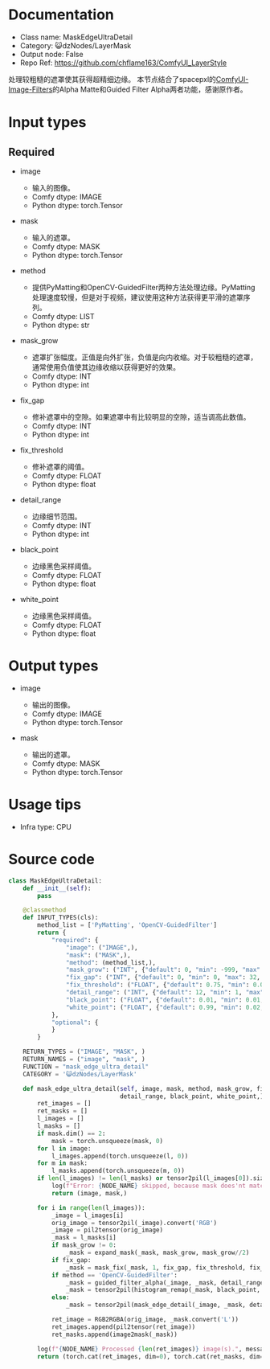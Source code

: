 # Documentation
- Class name: MaskEdgeUltraDetail
- Category: 😺dzNodes/LayerMask
- Output node: False
- Repo Ref: https://github.com/chflame163/ComfyUI_LayerStyle

处理较粗糙的遮罩使其获得超精细边缘。 本节点结合了spacepxl的[ComfyUI-Image-Filters](https://github.com/spacepxl/ComfyUI-Image-Filters)的Alpha Matte和Guided Filter Alpha两者功能，感谢原作者。

# Input types

## Required

- image
    - 输入的图像。
    - Comfy dtype: IMAGE
    - Python dtype: torch.Tensor

- mask
    - 输入的遮罩。
    - Comfy dtype: MASK
    - Python dtype: torch.Tensor

- method
    - 提供PyMatting和OpenCV-GuidedFilter两种方法处理边缘。PyMatting处理速度较慢，但是对于视频，建议使用这种方法获得更平滑的遮罩序列。
    - Comfy dtype: LIST
    - Python dtype: str

- mask_grow
    - 遮罩扩张幅度。正值是向外扩张，负值是向内收缩。对于较粗糙的遮罩，通常使用负值使其边缘收缩以获得更好的效果。
    - Comfy dtype: INT
    - Python dtype: int

- fix_gap
    - 修补遮罩中的空隙。如果遮罩中有比较明显的空隙，适当调高此数值。
    - Comfy dtype: INT
    - Python dtype: int

- fix_threshold
    - 修补遮罩的阈值。
    - Comfy dtype: FLOAT
    - Python dtype: float

- detail_range
    - 边缘细节范围。
    - Comfy dtype: INT
    - Python dtype: int

- black_point
    - 边缘黑色采样阈值。
    - Comfy dtype: FLOAT
    - Python dtype: float

- white_point
    - 边缘黑色采样阈值。
    - Comfy dtype: FLOAT
    - Python dtype: float

# Output types

- image
    - 输出的图像。
    - Comfy dtype: IMAGE
    - Python dtype: torch.Tensor

- mask
    - 输出的遮罩。
    - Comfy dtype: MASK
    - Python dtype: torch.Tensor

# Usage tips
- Infra type: CPU

# Source code
```python
class MaskEdgeUltraDetail:
    def __init__(self):
        pass

    @classmethod
    def INPUT_TYPES(cls):
        method_list = ['PyMatting', 'OpenCV-GuidedFilter']
        return {
            "required": {
                "image": ("IMAGE",),
                "mask": ("MASK",),
                "method": (method_list,),
                "mask_grow": ("INT", {"default": 0, "min": -999, "max": 999, "step": 1}),
                "fix_gap": ("INT", {"default": 0, "min": 0, "max": 32, "step": 1}),
                "fix_threshold": ("FLOAT", {"default": 0.75, "min": 0.01, "max": 0.99, "step": 0.01}),
                "detail_range": ("INT", {"default": 12, "min": 1, "max": 256, "step": 1}),
                "black_point": ("FLOAT", {"default": 0.01, "min": 0.01, "max": 0.98, "step": 0.01}),
                "white_point": ("FLOAT", {"default": 0.99, "min": 0.02, "max": 0.99, "step": 0.01}),
            },
            "optional": {
            }
        }

    RETURN_TYPES = ("IMAGE", "MASK", )
    RETURN_NAMES = ("image", "mask", )
    FUNCTION = "mask_edge_ultra_detail"
    CATEGORY = '😺dzNodes/LayerMask'

    def mask_edge_ultra_detail(self, image, mask, method, mask_grow, fix_gap, fix_threshold,
                               detail_range, black_point, white_point,):
        ret_images = []
        ret_masks = []
        l_images = []
        l_masks = []
        if mask.dim() == 2:
            mask = torch.unsqueeze(mask, 0)
        for l in image:
            l_images.append(torch.unsqueeze(l, 0))
        for m in mask:
            l_masks.append(torch.unsqueeze(m, 0))
        if len(l_images) != len(l_masks) or tensor2pil(l_images[0]).size != tensor2pil(l_masks[0]).size:
            log(f"Error: {NODE_NAME} skipped, because mask does'nt match image.", message_type='error')
            return (image, mask,)

        for i in range(len(l_images)):
            _image = l_images[i]
            orig_image = tensor2pil(_image).convert('RGB')
            _image = pil2tensor(orig_image)
            _mask = l_masks[i]
            if mask_grow != 0:
                _mask = expand_mask(_mask, mask_grow, mask_grow//2)
            if fix_gap:
                _mask = mask_fix(_mask, 1, fix_gap, fix_threshold, fix_threshold)
            if method == 'OpenCV-GuidedFilter':
                _mask = guided_filter_alpha(_image, _mask, detail_range)
                _mask = tensor2pil(histogram_remap(_mask, black_point, white_point))
            else:
                _mask = tensor2pil(mask_edge_detail(_image, _mask, detail_range, black_point, white_point))

            ret_image = RGB2RGBA(orig_image, _mask.convert('L'))
            ret_images.append(pil2tensor(ret_image))
            ret_masks.append(image2mask(_mask))

        log(f"{NODE_NAME} Processed {len(ret_images)} image(s).", message_type='finish')
        return (torch.cat(ret_images, dim=0), torch.cat(ret_masks, dim=0),)
```